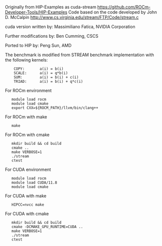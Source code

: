 Originally from HIP-Examples as cuda-stream 
   https://github.com/ROCm-Developer-Tools/HIP-Examples
Code based on the code developed by John D. McCalpin
http://www.cs.virginia.edu/stream/FTP/Code/stream.c

cuda version written by: Massimiliano Fatica, NVIDIA Corporation

Further modifications by: Ben Cumming, CSCS

Ported to HIP by: Peng Sun, AMD

The benchmark is modified from STREAM benchmark implementation with the following kernels:
```
    COPY:       a(i) = b(i)
    SCALE:      a(i) = q*b(i)
    SUM:        a(i) = b(i) + c(i)
    TRIAD:      a(i) = b(i) + q*c(i)
```

For ROCm environment
```
   module load rocm
   module load cmake
   export CXX=${ROCM_PATH}/llvm/bin/clang++
```

For ROCm with make
```
   make
```

For ROCm with cmake
```
   mkdir build && cd build
   cmake ..
   make VERBOSE=1
   ./stream
   ctest      
```

For CUDA environment
```
   module load rocm
   module load CUDA/11.8
   module load cmake
```

For CUDA with make
```
   HIPCC=nvcc make
```

For CUDA with cmake
```
   mkdir build && cd build
   cmake -DCMAKE_GPU_RUNTIME=CUDA ..
   make VERBOSE=1
   ./stream
   ctest      
```
